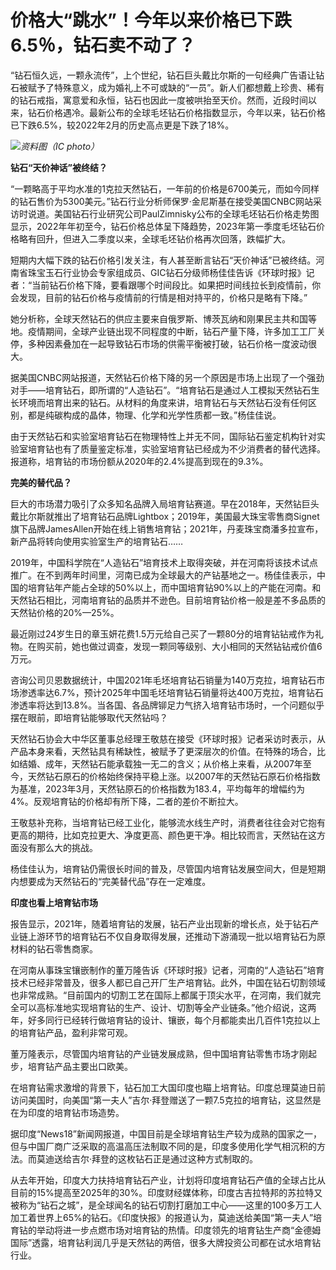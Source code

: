 

# 价格大“跳水”！今年以来价格已下跌6.5％，钻石卖不动了？

“钻石恒久远，一颗永流传”，上个世纪，钻石巨头戴比尔斯的一句经典广告语让钻石被赋予了特殊意义，成为婚礼上不可或缺的“一员”。新人们都想戴上珍贵、稀有的钻石戒指，寓意爱和永恒，钻石也因此一度被哄抬至天价。然而，近段时间以来，钻石价格遇冷。最新公布的全球毛坯钻石价格指数显示，今年以来，钻石价格已下跌6.5%，较2022年2月的历史高点更是下跌了18%。

![](https://inews.gtimg.com/om_bt/OGbD6seX2Cxf-cHJq9_vrN1xbARCrrjXSFqd8pr-mS_-oAA/1000)_资料图（IC photo）_

**钻石“天价神话”被终结？**

“一颗略高于平均水准的1克拉天然钻石，一年前的价格是6700美元，而如今同样的钻石售价为5300美元。”钻石行业分析师保罗·金尼斯基在接受美国CNBC网站采访时说道。美国钻石行业研究公司PaulZimnisky公布的全球毛坯钻石价格走势图显示，2022年年初至今，钻石价格总体呈下降趋势，2023年第一季度毛坯钻石价格略有回升，但进入二季度以来，全球毛坯钻价格再次回落，跌幅扩大。

短期内大幅下跌的钻石价格引发关注，有人甚至断言钻石“天价神话”已被终结。河南省珠宝玉石行业协会专家组成员、GIC钻石分级师杨佳佳告诉《环球时报》记者：“当前钻石价格下降，要看跟哪个时间段比。如果把时间线拉长到疫情前，你会发现，目前的钻石价格与疫情前的行情是相对持平的，价格只是略有下降。”

她分析称，全球天然钻石的供应主要来自俄罗斯、博茨瓦纳和刚果民主共和国等地。疫情期间，全球产业链出现不同程度的中断，钻石产量下降，许多加工工厂关停，多种因素叠加在一起导致钻石市场的供需平衡被打破，钻石价格一度波动很大。

据美国CNBC网站报道，天然钻石价格下降的另一个原因是市场上出现了一个强劲对手——培育钻石，即所谓的“人造钻石”。“培育钻石是通过人工模拟天然钻石生长环境而培育出来的钻石。从材料的角度来讲，培育钻石与天然钻石没有任何区别，都是纯碳构成的晶体，物理、化学和光学性质都一致。”杨佳佳说。

由于天然钻石和实验室培育钻石在物理特性上并无不同，国际钻石鉴定机构针对实验室培育钻也有了质量鉴定标准，实验室培育钻已经成为不少消费者的替代选择。报道称，培育钻的市场份额从2020年的2.4%提高到现在的9.3%。

**完美的替代品？**

巨大的市场潜力吸引了众多知名品牌入局培育钻赛道。早在2018年，天然钻巨头戴比尔斯就推出了培育钻石品牌Lightbox；2019年，美国最大珠宝零售商Signet旗下品牌JamesAllen开始在线上销售培育钻；2021年，丹麦珠宝商潘多拉宣布，新产品将转向使用实验室生产的培育钻石……

2019年，中国科学院在“人造钻石”培育技术上取得突破，并在河南将该技术试点推广。在不到两年时间里，河南已成为全球最大的产钻基地之一。杨佳佳表示，中国的培育钻年产能占全球的50%以上，而中国培育钻90%以上的产能在河南。和天然钻石相比，河南培育钻的品质并不逊色。目前培育钻价格一般是差不多品质的天然钻价格的20%—25%。

最近刚过24岁生日的章玉妍花费1.5万元给自己买了一颗80分的培育钻钻戒作为礼物。在购买前，她也做过调查，发现一颗同等级别、大小相同的天然钻钻戒价值6万元。

咨询公司贝恩数据统计，中国2021年毛坯培育钻石销量为140万克拉，培育钻石市场渗透率达6.7%，预计2025年中国毛坯培育钻石销量将达400万克拉，培育钻石渗透率将达到13.8%。当各国、各品牌铆足力气挤入培育钻市场时，一个问题似乎摆在眼前，即培育钻能够取代天然钻吗？

天然钻石协会大中华区董事总经理王敬慈在接受《环球时报》记者采访时表示，从产品本身来看，天然钻具有稀缺性，被赋予了更深层次的价值。在特殊的场合，比如结婚、成年，天然钻石能承载独一无二的含义；从价格上来看，从2007年至今，天然钻石原石的价格始终保持平稳上涨。以2007年的天然钻石原石价格指数为基准，2023年3月，天然钻原石的价格指数为183.4，平均每年的增幅约为4%。反观培育钻的价格却有所下降，二者的差价不断拉大。

王敬慈补充称，当培育钻已经工业化，能够流水线生产时，消费者往往会对它抱有更高的期待，比如克拉更大、净度更高、颜色更干净。相比较而言，天然钻在这方面没有那么大的挑战。

杨佳佳认为，培育钻仍需很长时间的普及，尽管国内培育钻发展空间大，但是短期内想要成为天然钻石的“完美替代品”存在一定难度。

**印度也看上培育钻市场**

报告显示，2021年，随着培育钻的发展，钻石产业出现新的增长点，处于钻石产业链上游环节的培育钻石不仅自身取得发展，还推动下游涌现一批以培育钻石为原材料的钻石零售商家。

在河南从事珠宝镶嵌制作的董万隆告诉《环球时报》记者，河南的“人造钻石”培育技术已经非常普及，很多人都已自己开厂生产培育钻。此外，中国在钻石切割领域也非常成熟。“目前国内的切割工艺在国际上都属于顶尖水平，在河南，我们就完全可以高标准地实现培育钻的生产、设计、切割等全产业链条。”他介绍说，这两年，好多同行已经转行做培育钻的设计、镶嵌，每个月都能卖出几百件1克拉以上的培育钻产品，盈利非常可观。

董万隆表示，尽管国内培育钻的产业链发展成熟，但中国培育钻零售市场才刚起步，培育钻产品主要出口欧美。

在培育钻需求激增的背景下，钻石加工大国印度也瞄上培育钻。印度总理莫迪日前访问美国时，向美国“第一夫人”吉尔·拜登赠送了一颗7.5克拉的培育钻，这显然是在为印度的培育钻市场造势。

据印度“News18”新闻网报道，中国目前是全球培育钻生产较为成熟的国家之一，但与中国厂商广泛采取的高温高压法制取不同的是，印度多使用化学气相沉积的方法。而莫迪送给吉尔·拜登的这枚钻石正是通过这种方式制取的。

从去年开始，印度大力扶持培育钻石产业，计划将印度培育钻石产值的全球占比从目前的15%提高至2025年的30%。印度财经媒体称，印度古吉拉特邦的苏拉特又被称为“钻石之城”，是全球闻名的钻石切割打磨加工中心——这里的100多万工人加工着世界上65%的钻石。《印度快报》的报道认为，莫迪送给美国“第一夫人”培育钻的举动将进一步点燃市场对培育钻的热情。印度领先的培育钻生产商“金德姆国际”透露，培育钻利润几乎是天然钻的两倍，很多大牌投资公司都在试水培育钻行业。

